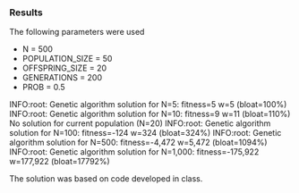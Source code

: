 ### Results
The following parameters were used
- N = 500
- POPULATION_SIZE = 50
- OFFSPRING_SIZE = 20
- GENERATIONS = 200
- PROB = 0.5

INFO:root: Genetic algorithm solution for N=5: fitness=5 w=5 (bloat=100%)
INFO:root: Genetic algorithm solution for N=10: fitness=9 w=11 (bloat=110%)
No solution for current population (N=20)
INFO:root: Genetic algorithm solution for N=100: fitness=-124 w=324 (bloat=324%)
INFO:root: Genetic algorithm solution for N=500: fitness=-4,472 w=5,472 (bloat=1094%)
INFO:root: Genetic algorithm solution for N=1,000: fitness=-175,922 w=177,922 (bloat=17792%)

The solution was based on code developed in class.